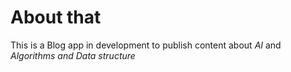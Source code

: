 # About that

This is a Blog app in development to publish content about *AI* and *Algorithms and Data structure*

